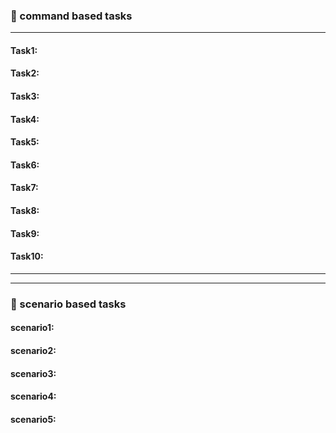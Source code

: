 ### :camel: command based tasks
---
#### Task1: 
#### Task2: 
#### Task3:
#### Task4:
#### Task5:
#### Task6:
#### Task7:
#### Task8:
#### Task9:
#### Task10:
---
---
### :rocket: scenario based tasks 
#### scenario1: 
#### scenario2: 
#### scenario3: 
#### scenario4: 
#### scenario5: 
